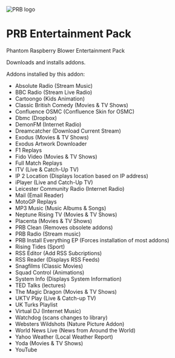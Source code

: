 ![PRB logo](https://github.com/PhantomRaspberryBlower/repository.prb-entertainment-pack/blob/master/repository.prb-entertainment-pack/icon.png)

PRB Entertainment Pack
======================

Phantom Raspberry Blower Entertainment Pack

Downloads and installs addons.

Addons installed by this addon:
  - Absolute Radio (Stream Music)
  - BBC Radio (Stream Live Radio)
  - Cartoongo (Kids Animation)
  - Classic British Comedy (Movies & TV Shows)
  - Confluence OSMC (Confluence Skin for OSMC)
  - Dbmc (Dropbox)
  - DemonFM (Internet Radio)
  - Dreamcatcher (Download Current Stream)
  - Exodus (Movies & TV Shows)
  - Exodus Artwork Downloader
  - F1 Replays
  - Fido Video (Movies & TV Shows)
  - Full Match Replays
  - ITV (Live & Catch-Up TV)
  - IP 2 Location (Displays location based on IP address)
  - iPlayer (Live and Catch-Up TV)
  - Leicester Community Radio (Internet Radio)
  - Mail (Email Reader)
  - MotoGP Replays
  - MP3 Music (Music Albums & Songs)
  - Neptune Rising TV (Movies & TV Shows)
  - Placenta (Movies & TV Shows)
  - PRB Clean (Removes obsolete addons)
  - PRB Radio (Stream music)
  - PRB Install Everything EP (Forces installation of most addons)
  - Rising Tides (Sport)
  - RSS Editor (Add RSS Subcriptions)
  - RSS Reader (Displays RSS Feeds)
  - Snagfilms (Classic Movies)
  - Squad Control (Animations)
  - System Info (Displays System Information)
  - TED Talks (lectures)
  - The Magic Dragon (Movies & TV Shows)
  - UKTV Play (Live & Catch-up TV)
  - UK Turks Playlist
  - Virtual DJ (Internet Music)
  - Watchdog (scans changes to library)
  - Websters Wildshots (Nature Picture Addon)
  - World News Live (News from Around the World)
  - Yahoo Weather (Local Weather Report)
  - Yoda (Movies & TV Shows)
  - YouTube
